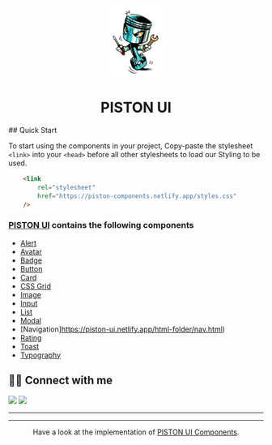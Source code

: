 <div align="center">
<img alt="Piston logo" src="/assets/90px-90px.png" width="100px" height="140px" />

# PISTON UI
</div>
## Quick Start

To start using the components in your project, Copy-paste the stylesheet `<link>` into your `<head>` before all other stylesheets to load our Styling to be used.

```html
    <link
        rel="stylesheet"
        href="https://piston-components.netlify.app/styles.css"
    />
```


### [PISTON UI](https://piston-ui.netlify.app/index.html) contains the following components

- [Alert](https://piston-ui.netlify.app/html-folder/alerts.html)
- [Avatar](https://piston-ui.netlify.app/html-folder/avatars.html)
- [Badge](https://piston-ui.netlify.app/html-folder/badges.html)
- [Button](https://piston-ui.netlify.app/html-folder/buttons.html)
- [Card](https://piston-ui.netlify.app/html-folder/cards.html)
- [CSS Grid](https://piston-ui.netlify.app/html-folder/grids.html)
- [Image](https://piston-ui.netlify.app/html-folder/image.html)
- [Input](https://piston-ui.netlify.app/html-folder/inputs.html)
- [List](https://piston-ui.netlify.app/html-folder/lists.html)
- [Modal](https://piston-ui.netlify.app/html-folder/modal.html)
- [Navigation]https://piston-ui.netlify.app/html-folder/nav.html)
- [Rating](https://piston-ui.netlify.app/html-folder/ratings.html)
- [Toast](https://piston-ui.netlify.app/html-folder/toast.html)
- [Typography](https://piston-ui.netlify.app/html-folder/typography.html)



## 👨‍💻 Connect with me

<a href=""><img src="https://img.shields.io/badge/Twitter-1DA1F2?style=for-the-badge&logo=twitter&logoColor=white"/></a>
<a href=""><img src="https://img.shields.io/badge/LinkedIn-0077B5?style=for-the-badge&logo=linkedin&logoColor=white"/></a>

---



---

<div align="center">

Have a look at the implementation of [PISTON UI Components](https://github.com/Dev-AkshatGupta/Piston-UI-component).

</div>






